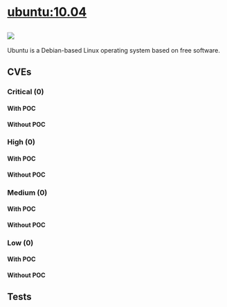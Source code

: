 # [ubuntu:10.04](https://hub.docker.com/_/ubuntu?tab=tags)
![](https://img.shields.io/static/v1?label=tag&message=10.04&color=blue)
---
<p>
Ubuntu is a Debian-based Linux operating system based on free software.
</p>

## CVEs
### Critical (0)
#### With POC

#### Without POC


### High (0)
#### With POC

#### Without POC


### Medium (0)
#### With POC

#### Without POC


### Low (0)
#### With POC

#### Without POC


## Tests
